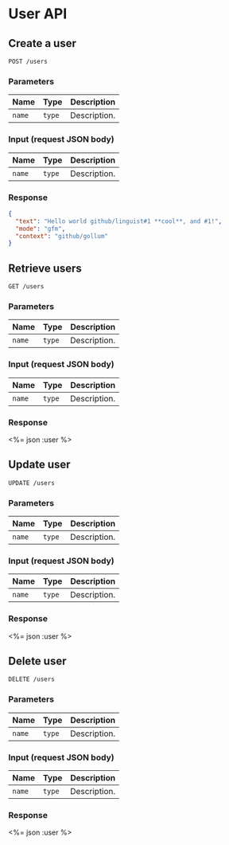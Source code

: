 # User API

## Create a user

    POST /users

### Parameters

Name | Type | Description
-----|------|--------------
`name`|`type` | Description.

### Input (request JSON body)

Name | Type | Description
-----|------|--------------
`name`|`type` | Description.

### Response

``` json
{
  "text": "Hello world github/linguist#1 **cool**, and #1!",
  "mode": "gfm",
  "context": "github/gollum"
}
```

## Retrieve users

    GET /users

### Parameters

Name | Type | Description
-----|------|--------------
`name`|`type` | Description.

### Input (request JSON body)

Name | Type | Description
-----|------|--------------
`name`|`type` | Description.

### Response

<%= json :user %>

## Update user

    UPDATE /users

### Parameters

Name | Type | Description
-----|------|--------------
`name`|`type` | Description.

### Input (request JSON body)

Name | Type | Description
-----|------|--------------
`name`|`type` | Description.

### Response

<%= json :user %>

## Delete user

    DELETE /users

### Parameters

Name | Type | Description
-----|------|--------------
`name`|`type` | Description.

### Input (request JSON body)

Name | Type | Description
-----|------|--------------
`name`|`type` | Description.

### Response

<%= json :user %>
